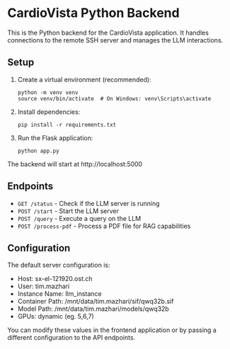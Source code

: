 
# CardioVista Python Backend

This is the Python backend for the CardioVista application. It handles connections to the remote SSH server and manages the LLM interactions.

## Setup

1. Create a virtual environment (recommended):
   ```
   python -m venv venv
   source venv/bin/activate  # On Windows: venv\Scripts\activate
   ```

2. Install dependencies:
   ```
   pip install -r requirements.txt
   ```

3. Run the Flask application:
   ```
   python app.py
   ```

The backend will start at http://localhost:5000

## Endpoints

- `GET /status` - Check if the LLM server is running
- `POST /start` - Start the LLM server
- `POST /query` - Execute a query on the LLM
- `POST /process-pdf` - Process a PDF file for RAG capabilities

## Configuration

The default server configuration is:
- Host: sx-el-121920.ost.ch
- User: tim.mazhari
- Instance Name: llm_instance
- Container Path: /mnt/data/tim.mazhari/sif/qwq32b.sif
- Model Path: /mnt/data/tim.mazhari/models/qwq32b
- GPUs: dynamic (eg. 5,6,7)

You can modify these values in the frontend application or by passing a different configuration to the API endpoints.

